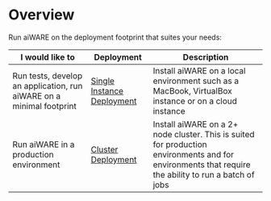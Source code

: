 # Overview
Run aiWARE on the deployment footprint that suites your needs: 

I would like to | Deployment | Description
-- | --- | ---
Run tests, develop an application, run aiWARE on a minimal footprint | [Single Instance Deployment](/aiware/install/install.md) | Install aiWARE on a local environment such as a MacBook, VirtualBox instance or on a cloud instance
Run aiWARE in a production environment | [Cluster Deployment](/aiware/install/cluster.md) | Install aiWARE on a 2+ node cluster. This is suited for production environments and for environments that require the ability to run a batch of jobs 